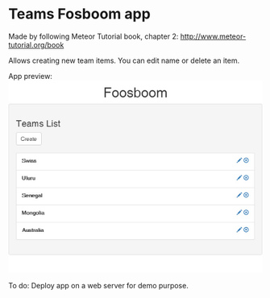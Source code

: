 # Teams Fosboom app

Made by following Meteor Tutorial book, chapter 2:
http://www.meteor-tutorial.org/book

Allows creating new team items.
You can edit name or delete an item.

App preview:
![image](https://raw.githubusercontent.com/LiviuLvu/meteor/master/foosboom-chapter2/teams-app.jpg)

To do:
Deploy app on a web server for demo purpose.